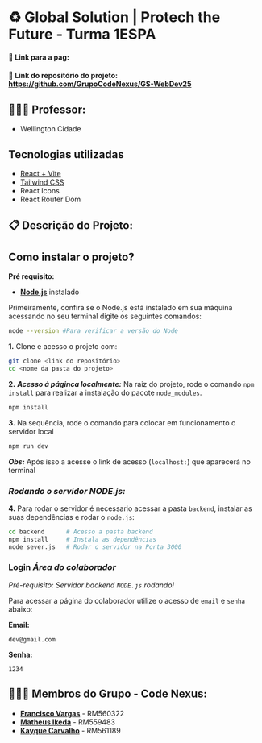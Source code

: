 # ♻️ Global Solution | Protech the Future - Turma 1ESPA

#### 🔗 Link para a pag: 
#### 🔗 Link do repositório do projeto: https://github.com/GrupoCodeNexus/GS-WebDev25

## 👨🏾‍🏫 Professor: 
- Wellington Cidade

## Tecnologias utilizadas
- [React + Vite](https://vite.dev/guide/)
- [Tailwind CSS](https://tailwindcss.com/docs/installation/using-vite)
- React Icons
- React Router Dom

## 📋 Descrição do Projeto:


## Como instalar o projeto?

__Pré requisito:__
- __[Node.js](https://nodejs.org/pt)__ instalado 

Primeiramente, confira se o Node.js está instalado em sua máquina acessando no seu terminal digite os seguintes comandos:

```bash
node --version #Para verificar a versão do Node
```

__1.__ Clone e acesso o projeto com:

```bash
git clone <link do repositório>
cd <nome da pasta do projeto>
```

__2.__ ***Acesso á páginca localmente:*** Na raiz do projeto, rode o comando `npm install` para realizar a instalação do pacote `node_modules`.

```bash
npm install
```

__3.__ Na sequência, rode o comando para colocar em funcionamento o servidor local

```bash
npm run dev
```

***Obs:*** Após isso a acesse o link de acesso (``localhost:``) que aparecerá no terminal 


### ***Rodando o servidor NODE.js:***
__4.__ Para rodar o servidor é necessario acessar a pasta `backend`, instalar as suas dependências e rodar o `node.js`:

```bash
cd backend      # Acesso a pasta backend
npm install     # Instala as dependências    
node sever.js   # Rodar o servidor na Porta 3000
```

### **Login** _Área do colaborador_

**Pré-requisito:* Servidor backend ``NODE.js`` rodando!*

Para acessar a página do colaborador utilize o acesso de ``email`` e ``senha`` abaixo:

**Email:**
```
dev@gmail.com
```
**Senha:**
````
1234
````


## 👨🏽‍💻 Membros do Grupo - **Code Nexus**:
- [**Francisco Vargas**](https://github.com/Franciscov25) - RM560322
- [**Matheus Ikeda**](https://github.com/Matheus-Eiki) - RM559483
- [**Kayque Carvalho**](https://github.com/Kay-Carv) - RM561189